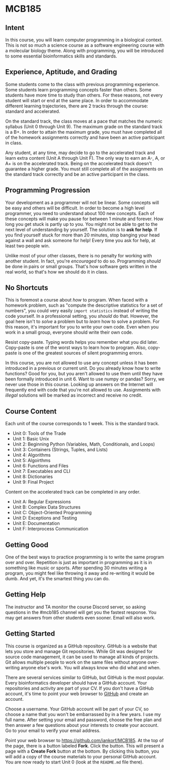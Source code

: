 MCB185
======

## Intent ##

In this course, you will learn computer programming in a biological context.
This is not so much a science course as a software engineering course with a
molecular biology theme. Along with programming, you will be introduced to some
essential bioinformatics skills and standards.

## Experience, Aptitude, and Grading ##

Some students come to the class with previous programming experience. Some
students learn programming concepts faster than others. Some students have more
time to study than others. For these reasons, not every student will start or
end at the same place. In order to accommodate different learning trajectories,
there are 2 tracks through the course: standard and accelerated.

On the standard track, the class moves at a pace that matches the numeric
syllabus (Unit 0 through Unit 9). The maximum grade on the standard track is a
B+. In order to attain the maximum grade, you must have completed all of the
homework assignments correctly and have been an active participant in class.

Any student, at any time, may decide to go to the accelerated track and learn
extra content (Unit A through Unit F). The only way to earn an A-, A, or A+ is
on the accelerated track. Being on the accelerated track doesn't guarantee a
higher grade. You must still complete all of the assignments on the standard
track correctly and be an active participant in the class.

## Programming Progression ##

Your development as a programmer will not be linear. Some concepts will be easy
and others will be difficult. In order to become a high level programmer, you
need to understand about 100 new concepts. Each of these concepts will make you
pause for between 1 minute and forever. How long you get stuck is partly up to
you. You might not be able to get to the next level of understanding by
yourself. The solution is to **ask for help**. If you find yourself stuck for
more than 20 minutes, stop banging your head against a wall and ask someone for
help! Every time you ask for help, at least two people win.

Unlike most of your other classes, there is no penalty for working with another
student. In fact, you're _encouraged_ to do so. Programming _should_ be done in
pairs or small groups. That's how software gets written in the real world, so
that's how we should do it in class.

## No Shortcuts ##

This is foremost a course about _how_ to program. When faced with a homework
problem, such as "compute the descriptive statistics for a set of numbers", you
could very easily `import statistics` instead of writing the code yourself. In
a professional setting, you _should_ do that. However, the goal here isn't to
_solve_ a problem but to _learn_ how to solve a problem. For this reason, it's
important for you to write your own code. Even when you work in a small group,
everyone should write their own code.

Resist copy-paste. Typing words helps you remember what you did later.
Copy-paste is one of the worst ways to learn how to program. Also, copy-paste
is one of the greatest sources of silent programming errors.

In this course, you are not allowed to use any concept unless it has been
introduced in a previous or current unit. Do you already know how to write
functions? Good for you, but you aren't allowed to use them until they have
been formally introduced in unit 6. Want to use numpy or pandas? Sorry, we
never use those in this course. Looking up answers on the Internet will
frequently end with code that you're not allowed to use. Assignments with
_illegal_ solutions will be marked as incorrect and receive no credit.

## Course Content ##

Each unit of the course corresponds to 1 week. This is the standard track.

+ Unit 0: Tools of the Trade
+ Unit 1: Basic Unix
+ Unit 2: Beginning Python (Variables, Math, Conditionals, and Loops)
+ Unit 3: Containers (Strings, Tuples, and Lists)
+ Unit 4: Algorithms
+ Unit 5: Algoirthms
+ Unit 6: Functions and Files
+ Unit 7: Executables and CLI
+ Unit 8: Dictionaries
+ Unit 9: Final Project

Content on the accelerated track can be completed in any order.

+ Unit A: Regular Expressions
+ Unit B: Complex Data Structures
+ Unit C: Object-Oriented Programming
+ Unit D: Exceptions and Testing
+ Unit E: Documentation
+ Unit F: Interprocess Communication

## Getting Good ##

One of the best ways to practice programming is to write the same program over
and over. Repetition is just as important in programming as it is in something
like music or sports. After spending 30 minutes writing a program, you might
feel like throwing it away and re-writing it would be dumb. And yet, it's the
smartest thing you can do.

## Getting Help ##

The instructor and TA monitor the course Discord server, so asking questions in
the #mcb185 channel will get you the fastest response. You may get answers from
other students even sooner. Email will also work.

## Getting Started ##

This course is organized as a GitHub repository. GitHub is a website that lets
you store and manage Git repositories. While Git was designed for source code
management, it can be used to manage all kinds of projects. Git allows multiple
people to work on the same files without anyone over-writing anyone else's
work. You will always know who did what and when.

There are several services similar to GitHub, but GitHub is the most popular.
Every bioinformatics developer should have a GitHub account. Your repositories
and activity are part of your CV. If you don't have a GitHub account, it's time
to point your web browser to [GitHub](https://github.com) and create an
account.

Choose a username. Your GitHub account will be part of your CV, so choose a
name that you won't be embarrassed by in a few years. I use my full name. After
setting your email and password, choose the free plan and then answer a few
questions about your interests to create your account. Go to your email to
verify your email address.

Point your web browser to https://github.com/iankorf/MCB185. At the top of the
page, there is a button labeled **Fork**. Click the button. This will present a
page with a **Create Fork** button at the bottom. By clicking this button, you
will add a copy of the course materials to your personal GitHub account. You
are now ready to start Unit 0 (look at the `README.md` file there).
